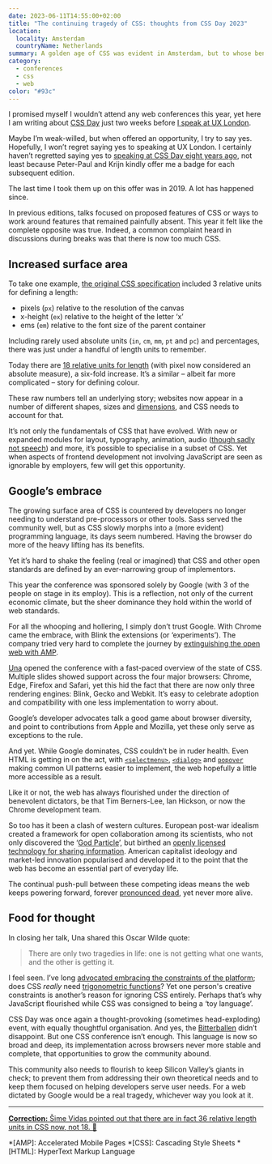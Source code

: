 ```yaml
---
date: 2023-06-11T14:55:00+02:00
title: "The continuing tragedy of CSS: thoughts from CSS Day 2023"
location:
  locality: Amsterdam
  countryName: Netherlands
summary: A golden age of CSS was evident in Amsterdam, but to whose benefit?
category:
  - conferences
  - css
  - web
color: "#93c"
---
```


I promised myself I wouldn’t attend any web conferences this year, yet here I am writing about [CSS Day][1] just two weeks before [I speak at UX London][2].

Maybe I’m weak-willed, but when offered an opportunity, I try to say yes. Hopefully, I won’t regret saying yes to speaking at UX London. I certainly haven’t regretted saying yes to [speaking at CSS Day eight years ago][3], not least because Peter-Paul and Krijn kindly offer me a badge for each subsequent edition.

The last time I took them up on this offer was in 2019. A lot has happened since.

In previous editions, talks focused on proposed features of CSS or ways to work around features that remained painfully absent. This year it felt like the complete opposite was true. Indeed, a common complaint heard in discussions during breaks was that there is now too much CSS.

## Increased surface area

To take one example, [the original CSS specification][4] included 3 relative units for defining a length:

- pixels (`px`) relative to the resolution of the canvas
- x-height (`ex`) relative to the height of the letter ‘x’
- ems (`em`) relative to the font size of the parent container

Including rarely used absolute units (`in`, `cm`, `mm`, `pt` and `pc`) and percentages, there was just under a handful of length units to remember.

Today there are [18 relative units for length][5] (with pixel now considered an absolute measure), a six-fold increase. It’s a similar – albeit far more complicated – story for defining colour.

These raw numbers tell an underlying story; websites now appear in a number of different shapes, sizes and [dimensions][6], and CSS needs to account for that.

It’s not only the fundamentals of CSS that have evolved. With new or expanded modules for layout, typography, animation, audio ([though sadly not speech][7]) and more, it’s possible to specialise in a subset of CSS. Yet when aspects of frontend development not involving JavaScript are seen as ignorable by employers, few will get this opportunity.

## Google’s embrace

The growing surface area of CSS is countered by developers no longer needing to understand pre-processors or other tools. Sass served the community well, but as CSS slowly morphs into a (more evident) programming language, its days seem numbered. Having the browser do more of the heavy lifting has its benefits.

Yet it’s hard to shake the feeling (real or imagined) that CSS and other open standards are defined by an ever-narrowing group of implementors.

This year the conference was sponsored solely by Google (with 3 of the people on stage in its employ). This is a reflection, not only of the current economic climate, but the sheer dominance they hold within the world of web standards.

For all the whooping and hollering, I simply don’t trust Google. With Chrome came the embrace, with Blink the extensions (or ‘experiments’). The company tried very hard to complete the journey by [extinguishing the open web with AMP][8].

[Una][9] opened the conference with a fast-paced overview of the state of CSS. Multiple slides showed support across the four major browsers: Chrome, Edge, Firefox and Safari, yet this hid the fact that there are now only three rendering engines: Blink, Gecko and Webkit. It’s easy to celebrate adoption and compatibility with one less implementation to worry about.

Google’s developer advocates talk a good game about browser diversity, and point to contributions from Apple and Mozilla, yet these only serve as exceptions to the rule.

And yet. While Google dominates, CSS couldn’t be in ruder health. Even HTML is getting in on the act, with [`<selectmenu>`][10], [`<dialog>`][11] and [`popover`][12] making common UI patterns easier to implement, the web hopefully a little more accessible as a result.

Like it or not, the web has always flourished under the direction of benevolent dictators, be that Tim Berners-Lee, Ian Hickson, or now the Chrome development team.

So too has it been a clash of western cultures. European post-war idealism created a framework for open collaboration among its scientists, who not only discovered the ‘[God Particle][13]’, but birthed an [openly licensed technology for sharing information][14]. American capitalist ideology and market-led innovation popularised and developed it to the point that the web has become an essential part of everyday life.

The continual push-pull between these competing ideas means the web keeps powering forward, forever [pronounced dead][15], yet never more alive.

## Food for thought

In closing her talk, Una shared this Oscar Wilde quote:

> There are only two tragedies in life: one is not getting what one wants, and the other is getting it.

I feel seen. I’ve long [advocated embracing the constraints of the platform][16]; does CSS _really_ need [trigonometric functions][17]? Yet one person's creative constraints is another’s reason for ignoring CSS entirely. Perhaps that’s why JavaScript flourished while CSS was consigned to being a ‘toy language’.

CSS Day was once again a thought-provoking (sometimes head-exploding) event, with equally thoughtful organisation. And yes, the [Bitterballen][18] didn’t disappoint. But one CSS conference isn’t enough. This language is now so broad and deep, its implementation across browsers never more stable and complete, that opportunities to grow the community abound.

This community also needs to flourish to keep Silicon Valley’s giants in check; to prevent them from addressing their own theoretical needs and to keep them focused on helping developers serve user needs. For a web dictated by Google would be a real tragedy, whichever way you look at it.

---

<ins datetime="2023-06-12"> **Correction:** [Šime Vidas pointed out][19] that there are in fact [36 relative length units in CSS now][20], not 18. 🤯</ins>

[1]: https://cssday.nl/2023
[2]: /2023/130/a1/ux_london/
[3]: /2015/163/s1/css_day/
[4]: https://www.w3.org/TR/REC-CSS1/
[5]: https://developer.mozilla.org/en-US/docs/Learn/CSS/Building_blocks/Values_and_units#lengths
[6]: /2023/157/a1/vision_pro/
[7]: https://tink.uk/why-we-need-css-speech/
[8]: https://www.theverge.com/23711172/google-amp-accelerated-mobile-pages-search-publishers-lawsuit
[9]: https://una.im
[10]: https://developer.chrome.com/blog/whats-new-css-ui-2023/#selectmenu
[11]: https://developer.mozilla.org/en-US/docs/Web/HTML/Element/dialog
[12]: https://developer.mozilla.org/en-US/docs/Web/HTML/Global_attributes/popover
[13]: https://home.cern/science/physics/higgs-boson
[14]: http://info.cern.ch/hypertext/WWW/TheProject.html
[15]: https://www.wired.com/2010/08/ff-webrip/
[16]: https://alistapart.com/article/the-web-aesthetic/
[17]: https://developer.mozilla.org/en-US/docs/Web/CSS/sin
[18]: https://en.wikipedia.org/wiki/Bitterballen
[19]: https://mastodon.social/@simevidas/110531437100035794
[20]: https://drafts.csswg.org/css-values/#relative-lengths

*[AMP]: Accelerated Mobile Pages
*[CSS]: Cascading Style Sheets
*[HTML]: HyperText Markup Language
